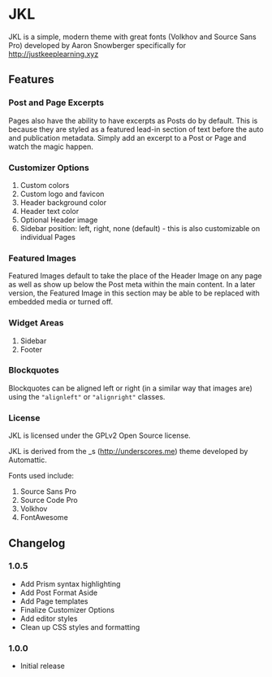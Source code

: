 JKL
===

JKL is a simple, modern theme with great fonts (Volkhov and Source Sans Pro) developed by Aaron Snowberger specifically for http://justkeeplearning.xyz

## Features

### Post and Page Excerpts

Pages also have the ability to have excerpts as Posts do by default. This is because they are styled as a featured lead-in section of text before the auto and publication metadata. Simply add an excerpt to a Post or Page and watch the magic happen.

### Customizer Options

1. Custom colors
2. Custom logo and favicon
3. Header background color
4. Header text color
5. Optional Header image
6. Sidebar position: left, right, none (default) - this is also customizable on individual Pages

### Featured Images

Featured Images default to take the place of the Header Image on any page as well as show up below the Post meta within the main content. In a later version, the Featured Image in this section may be able to be replaced with embedded media or turned off.

### Widget Areas

1. Sidebar
2. Footer

### Blockquotes

Blockquotes can be aligned left or right (in a similar way that images are) using the `"alignleft"` or `"alignright"` classes.

### License

JKL is licensed under the GPLv2 Open Source license.

JKL is derived from the _s (http://underscores.me) theme developed by Automattic.

Fonts used include:

1. Source Sans Pro
2. Source Code Pro
3. Volkhov
4. FontAwesome

## Changelog

### 1.0.5

* Add Prism syntax highlighting
* Add Post Format Aside
* Add Page templates
* Finalize Customizer Options
* Add editor styles
* Clean up CSS styles and formatting

### 1.0.0

* Initial release
